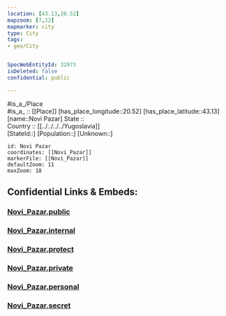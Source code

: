 ```yaml
---
location: [43.13,20.52] 
mapzoom: [7,12] 
mapmarker: city 
type: City
tags:
- geo/City


SpocWebEntityId: 32973
isDeleted: false
confidential: public

---
```

#is_a_/Place  
#is_a_ :: [[Place]] 
[has_place_longitude::20.52] 
[has_place_latitude::43.13] 
[name::Novi Pazar] 
State ::  
Country :: [[../../../../Yugoslavia]]  
[StateId::] 
[Population::] 
[Unknown::] 


```leaflet
id: Novi Pazar
coordinates: [[Novi_Pazar]] 
markerFile: [[Novi_Pazar]] 
defaultZoom: 11 
maxZoom: 18
```


## Confidential Links & Embeds: 

### [Novi_Pazar.public](/_public/\Earth\Continent\Europe\Europe~South\Serbia\districts~Serbia\Raški\CityNovi_Pazar.public.md) 

### [Novi_Pazar.internal](/_internal/\Earth\Continent\Europe\Europe~South\Serbia\districts~Serbia\Raški\CityNovi_Pazar.internal.md) 

### [Novi_Pazar.protect](/_protect/\Earth\Continent\Europe\Europe~South\Serbia\districts~Serbia\Raški\CityNovi_Pazar.protect.md) 

### [Novi_Pazar.private](/_private/\Earth\Continent\Europe\Europe~South\Serbia\districts~Serbia\Raški\CityNovi_Pazar.private.md) 

### [Novi_Pazar.personal](/_personal/\Earth\Continent\Europe\Europe~South\Serbia\districts~Serbia\Raški\CityNovi_Pazar.personal.md) 

### [Novi_Pazar.secret](/_secret/\Earth\Continent\Europe\Europe~South\Serbia\districts~Serbia\Raški\CityNovi_Pazar.secret.md)

